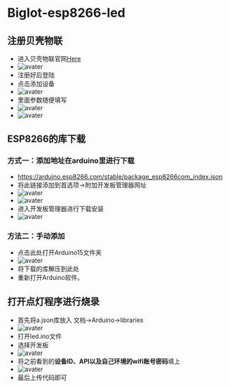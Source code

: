 # BigIot-esp8266-led #
## 注册贝壳物联 ##
- 进入贝壳物联官网[Here](https://www.BigIot.net)
- ![avater](./images/1.png)
- 注册好后登陆
- 点击添加设备
- ![avater](./images/2.png)
- 里面参数随便填写
- ![avater](./images/3.png)
- ![avater](./images/4.png)

## ESP8266的库下载 ##
### 方式一：添加地址在arduino里进行下载 ###
- https://arduino.esp8266.com/stable/package_esp8266com_index.json
- 将此链接添加到首选项->附加开发板管理器网址
- ![avater](./images/6.png)
- ![avater](./images/10.png)
- 进入开发板管理器进行下载安装
- ![avater](./images/8.png)
### 方法二：手动添加 ###
- 点击此处打开Arduino15文件夹
- ![avater](./images/5.png)
- 将下载的库解压到此处
- 重新打开Arduino软件。

## 打开点灯程序进行烧录 ##
- 首先将a.json库放入 文档->Arduino->libraries
- ![avater](./images/9.png)
- 打开led.ino文件
- 选择开发板
- ![avater](./images/7.png)
- 将之前看到的**设备ID、API以及自己环境的wifi账号密码**填上
- ![avater](./images/11.png)
- 最后上传代码即可
